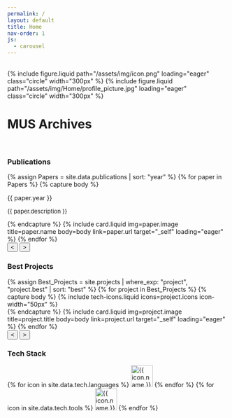 ```yaml
---
permalink: /
layout: default
title: Home
nav-order: 1
js:
  - carousel
---
```

<br class="spacer">
<div class="center-element">
{% include figure.liquid path="/assets/img/icon.png" loading="eager" class="circle" width="300px" %}
{% include figure.liquid path="/assets/img/Home/profile_picture.jpg" loading="eager" class="circle" width="300px" %}
</div>

<h1 class="heading center-text uppercase">MUS Archives</h1>
<br class="spacer">
<h3 class="heading uppercase">Publications</h3>
<div class="carousel">
  <div class="track">
  {% assign Papers = site.data.publications | sort: "year" %}
  {% for paper in Papers %}
    {% capture body %}
      <p class="center-text bold-text">{{ paper.year }}</p>
      <p style="font-size: small;">{{ paper.description }}</p>
    {% endcapture %}
    {% include card.liquid img=paper.image title=paper.name body=body link=paper.url target="_self" loading="eager" %}
  {% endfor %}
  </div>
  <button class="button prev-button"><</button>
  <button class="button next-button">></button>
</div>
<h3 class="heading uppercase">Best Projects</h3>
<div class="carousel">
  <div class="track">
  {% assign Best_Projects = site.projects | where_exp: "project", "project.best" | sort: "best" %}
  {% for project in Best_Projects %}
    {% capture body %}
      {% include tech-icons.liquid icons=project.icons icon-width="50px" %}
      <br class="spacer">
    {% endcapture %}
    {% include card.liquid img=project.image title=project.title body=body link=project.url target="_self" loading="eager" %}
  {% endfor %}
  </div>
  <button class="button prev-button"><</button>
  <button class="button next-button">></button>
</div>

<h3 class="heading uppercase">Tech Stack</h3>
<div class="center-element row p-margins icons">
    {% for icon in site.data.tech.languages %}
      <img width="50px" src="{{ icon.path }}" alt="{{ icon.name }}" class="icon no-shadow no-padding" title="{{ icon.name }}" loading="lazy">
    {% endfor %}
    {% for icon in site.data.tech.tools %}
      <img width="50px" src="{{ icon.path }}" alt="{{ icon.name }}" class="icon no-shadow no-padding" title="{{ icon.name }}" loading="lazy">
    {% endfor %}
</div>